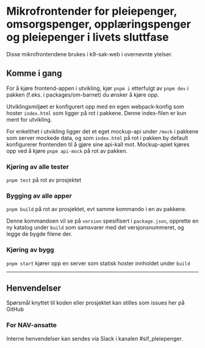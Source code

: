 # Mikrofrontender for pleiepenger, omsorgspenger, opplæringspenger og pleiepenger i livets sluttfase

Disse mikrofrontendene brukes i k9-sak-web i overnevnte ytelser.

## Komme i gang

For å kjøre frontend-appen i utvikling, kjør `pnpm i` etterfulgt av `pnpm dev` i pakken (f.eks. i packages/om-barnet) du ønsker å kjøre opp.

Utviklingsmiljøet er konfigurert opp med en egen webpack-konfig som hoster `index.html` som ligger på rot i pakkene.
Denne index-filen er kun ment for utvikling.

For enkelthet i utvikling ligger det et eget mockup-api under `/mock` i pakkene som server mockede data, og som
`index.html` på rot i pakken by default konfigurerer frontenden til å gjøre sine api-kall mot. Mockup-apiet kjøres
opp ved å kjøre `pnpm api-mock` på rot av pakken.

### Kjøring av alle tester

`pnpm test` på rot av prosjektet

### Bygging av alle apper

`pnpm build` på rot av prosjektet, evt samme kommando i en av pakkene.

Denne kommandoen vil se på `version` spesifisert i `package.json`, opprette en ny katalog under `build`
som samsvarer med det versjonsnummeret, og legge de bygde filene der.

### Kjøring av bygg

`pnpm start` kjører opp en server som statisk hoster innholdet under `build`

---

## Henvendelser

Spørsmål knyttet til koden eller prosjektet kan stilles som issues her på GitHub

### For NAV-ansatte

Interne henvendelser kan sendes via Slack i kanalen #sif_pleiepenger.
